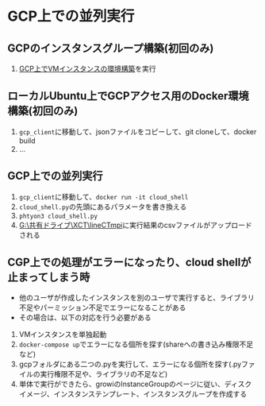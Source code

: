 # GCP上での並列実行

## GCPのインスタンスグループ構築(初回のみ)
1. [GCP上でVMインスタンスの環境構築](../gcp_VM/README.md)を実行

## ローカルUbuntu上でGCPアクセス用のDocker環境構築(初回のみ)
1. `gcp_client`に移動して、jsonファイルをコピーして、git cloneして、docker build
2. ...

## GCP上での並列実行
1. `gcp_client`に移動して、`docker run -it cloud_shell`
2. `cloud_shell.py`の先頭にあるパラメータを書き換える
2. `phtyon3 cloud_shell.py`
3. [G:\共有ドライブ\XCT\lineCTmpi](https://drive.google.com/drive/u/0/folders/1pQ5akiTWsCuqtgw3ZbTBQFIR_xmvvp1L)に実行結果のcsvファイルがアップロードされる

## CGP上での処理がエラーになったり、cloud shellが止まってしまう時
- 他のユーザが作成したインスタンスを別のユーザで実行すると、ライブラリ不足やパーミッション不足でエラーになることがある
- その場合は、以下の対応を行う必要がある
1. VMインスタンスを単独起動
2. `docker-compose up`でエラーになる個所を探す(shareへの書き込み権限不足など)
3. gcpフォルダにある二つの.pyを実行して、エラーになる個所を探す(.pyファイルの実行権限不足や、ライブラリの不足など)
4. 単体で実行ができたら、growiのInstanceGroupのページに従い、ディスクイメージ、インスタンステンプレート、インスタンスグループを作成する
